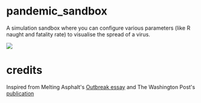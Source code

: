 # pandemic_sandbox
A simulation sandbox where you can configure various parameters (like R naught and fatality rate) to visualise the spread of a virus.

<img src="https://github.com/specbug/pandemic_sandbox/blob/master/visual.gif"/>



# credits
Inspired from Melting Asphalt's [Outbreak essay](https://meltingasphalt.com/outbreak/) and The Washington Post's [publication](https://www.washingtonpost.com/graphics/2020/world/corona-simulator/)

